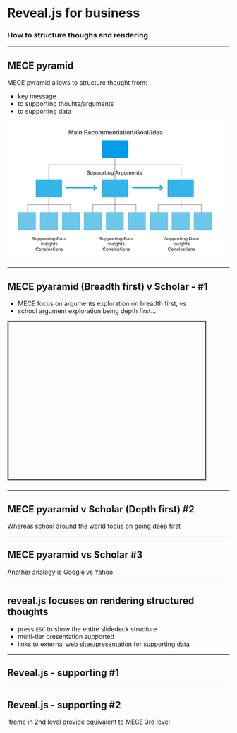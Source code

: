 # Reveal.js for business

### How to structure thoughs and rendering

---

## MECE pyramid

MECE pyramid allows to structure thought from:
* key message 
* to supporting thouhts/arguments
* to supporting data 

![](Barbara-Minto-mece.jpg)

----

## MECE pyaramid (Breadth first) v Scholar - #1

* MECE focus on arguments exploration on breadth first, vs
* school argument exploration being depth first...

<iframe data-src="https://en.wikipedia.org/wiki/Breadth-first_search" width="445" height="355" frameborder="0" marginwidth="0" marginheight="0" scrolling="no" style="border:3px solid #666; margin-bottom:5px; max-width: 100%;" allowfullscreen> </iframe>

----

<!-- .slide: data-background-iframe="https://en.wikipedia.org/wiki/Thesis,_antithesis,_synthesis" data-background-interactive-->

## MECE pyaramid v Scholar (Depth first) #2

Whereas school around the world focus on going deep first

----

## MECE pyaramid vs Scholar #3

Another analogy is Google vs Yahoo

---

## reveal.js focuses on rendering structured thoughts

* press `ESC` to show the entire slidedeck structure
* multi-tier presentation supported
* links to external web sites/presentation for supporting data 

----

## Reveal.js - supporting #1

----

## Reveal.js - supporting #2

iframe in 2nd level provide equivalent to MECE 3rd level  

